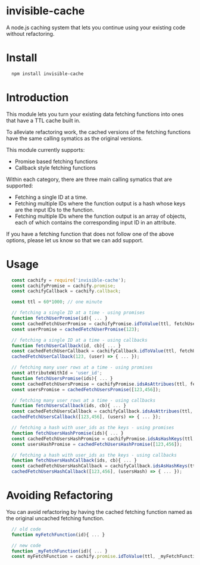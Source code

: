 # invisible-cache
A node.js caching system that lets you continue using your existing code without refactoring.

# Install
```bash
  npm install invisible-cache
```
# Introduction

This module lets you turn your existing data fetching functions into ones that have a TTL cache built in.

To alleviate refactoring work, the cached versions of the fetching functions have the same calling symatics as the original versions.

This module currently supports:
* Promise based fetching functions
* Callback style fetching functions

Within each category, there are three main calling symatics that are supported:
* Fetching a single ID at a time.
* Fetching multiple IDs where the function output is a hash whose keys are the input IDs to the function.
* Fetching multiple IDs where the function output is an array of objects, each of which contains the corresponding input ID in an attribute.

If you have a fetching function that does not follow one of the above options, please let us know so that we can add support.

# Usage
```js
  const cachify = require('invisible-cache');
  const cachifyPromise = cachify.promise;
  const cachifyCallback = cachify.callback;

  const ttl = 60*1000; // one minute

  // fetching a single ID at a time - using promises
  function fetchUserPromise(id){ ... }
  const cachedFetchUserPromise = cachifyPromise.idToValue(ttl, fetchUserPromise);
  const userPromise = cachedFetchUserPromise(123);

  // fetching a single ID at a time - using callbacks
  function fetchUserCallback(id, cb){ ... }
  const cachedFetchUserCallback = cachifyCallback.idToValue(ttl, fetchUserCallback);
  cachedFetchUserCallback(123, (user) => { ... });

  // fetching many user rows at a time - using promises
  const attributeWithId = 'user_id';
  function fetchUsersPromise(ids){ ... }
  const cachedFetchUsersPromise = cachifyPromise.idsAsAttribues(ttl, fetchUsersPromise, attributeWithId);
  const usersPromise = cachedFetchUsersPromise([123,456]);

  // fetching many user rows at a time - using callbacks
  function fetchUsersCallback(ids, cb){ ... }
  const cachedFetchUsersCallback = cachifyCallback.idsAsAttribues(ttl, fetchUsersCallback, attributeWithId);
  cachedFetchUsersCallback([123,456], (users) => { ... }); 

  // fetching a hash with user_ids as the keys - using promises
  function fetchUsersHashPromise(ids){ ... }
  const cachedFetchUsersHashPromise = cachifyPromise.idsAsHashKeys(ttl, fetchUsersHashPromise);
  const usersHashPromise = cachedFetchUsersHashPromise([123,456]);

  // fetching a hash with user_ids as the keys - using callbacks
  function fetchUsersHashCallback(ids, cb){ ... }
  const cachedFetchUsersHashCallback = cachifyCallback.idsAsHashKeys(ttl, fetchUsersHashCallback);
  cachedFetchUsersHashCallback([123,456], (usersHash) => { ... });
```

# Avoiding Refactoring
You can avoid refactoring by having the cached fetching function named as the original uncached fetching function.

```js
  // old code
  function myFetchFunction(id){ ... }

  // new code
  function _myFetchFunction(id){ ... }
  const myFetchFunction = cachify.promise.idToValue(ttl, _myFetchFunction);
```

